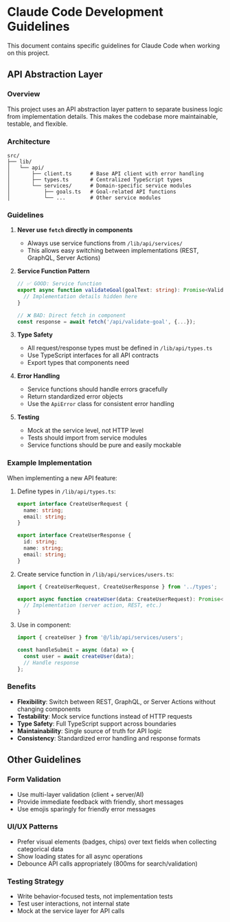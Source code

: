 # Claude Code Development Guidelines

This document contains specific guidelines for Claude Code when working on this project.

## API Abstraction Layer

### Overview
This project uses an API abstraction layer pattern to separate business logic from implementation details. This makes the codebase more maintainable, testable, and flexible.

### Architecture

```
src/
├── lib/
│   └── api/
│       ├── client.ts      # Base API client with error handling
│       ├── types.ts       # Centralized TypeScript types
│       └── services/      # Domain-specific service modules
│           ├── goals.ts   # Goal-related API functions
│           └── ...        # Other service modules
```

### Guidelines

1. **Never use `fetch` directly in components**
   - Always use service functions from `/lib/api/services/`
   - This allows easy switching between implementations (REST, GraphQL, Server Actions)

2. **Service Function Pattern**
   ```typescript
   // ✅ GOOD: Service function
   export async function validateGoal(goalText: string): Promise<ValidationResult> {
     // Implementation details hidden here
   }

   // ❌ BAD: Direct fetch in component
   const response = await fetch('/api/validate-goal', {...});
   ```

3. **Type Safety**
   - All request/response types must be defined in `/lib/api/types.ts`
   - Use TypeScript interfaces for all API contracts
   - Export types that components need

4. **Error Handling**
   - Service functions should handle errors gracefully
   - Return standardized error objects
   - Use the `ApiError` class for consistent error handling

5. **Testing**
   - Mock at the service level, not HTTP level
   - Tests should import from service modules
   - Service functions should be pure and easily mockable

### Example Implementation

When implementing a new API feature:

1. Define types in `/lib/api/types.ts`:
   ```typescript
   export interface CreateUserRequest {
     name: string;
     email: string;
   }
   
   export interface CreateUserResponse {
     id: string;
     name: string;
     email: string;
   }
   ```

2. Create service function in `/lib/api/services/users.ts`:
   ```typescript
   import { CreateUserRequest, CreateUserResponse } from '../types';
   
   export async function createUser(data: CreateUserRequest): Promise<CreateUserResponse> {
     // Implementation (server action, REST, etc.)
   }
   ```

3. Use in component:
   ```typescript
   import { createUser } from '@/lib/api/services/users';
   
   const handleSubmit = async (data) => {
     const user = await createUser(data);
     // Handle response
   };
   ```

### Benefits

- **Flexibility**: Switch between REST, GraphQL, or Server Actions without changing components
- **Testability**: Mock service functions instead of HTTP requests
- **Type Safety**: Full TypeScript support across boundaries
- **Maintainability**: Single source of truth for API logic
- **Consistency**: Standardized error handling and response formats

## Other Guidelines

### Form Validation
- Use multi-layer validation (client + server/AI)
- Provide immediate feedback with friendly, short messages
- Use emojis sparingly for friendly error messages

### UI/UX Patterns
- Prefer visual elements (badges, chips) over text fields when collecting categorical data
- Show loading states for all async operations
- Debounce API calls appropriately (800ms for search/validation)

### Testing Strategy
- Write behavior-focused tests, not implementation tests
- Test user interactions, not internal state
- Mock at the service layer for API calls